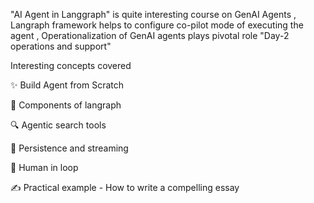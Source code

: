 
"AI Agent in Langgraph" is quite interesting course on GenAI Agents , Langraph framework helps to configure co-pilot mode of executing the agent , Operationalization of GenAI agents plays pivotal role "Day-2 operations and support"



Interesting concepts covered 



✨ Build Agent from Scratch



🧩 Components of langraph



🔍 Agentic search tools



📡 Persistence and streaming



👥 Human in loop



✍️ Practical example - How to write a compelling essay

